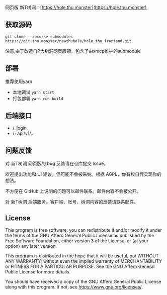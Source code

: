 网页版 新T树洞：[https://hole.thu.monster](https://hole.thu.monster)

## 获取源码

`git clone --recurse-submodules https://git.thu.monster/newthuhole/hole_thu_frontend.git`

注意,由于改造自P大树洞网页版额，包含了由xmcp维护的submodule

## 部署

推荐使用yarn

+ 本地调试 `yarn start`
+ 打包部署 `yarn run build`


## 后端接口

+ /\_login
+ /\+api/v1/...

## 问题反馈

对 新T树洞 网页版的 bug 反馈请在仓库提交 Issue。

欢迎提出功能和 UI 建议，但可能不会被采纳。根据 AGPL，你有权自行实现你的想法。

不方便在 GitHub 上说明的问题可以邮件联系。邮件内容不会被公开。

对 新T树洞 后端服务、客户端、账号、树洞内容的反馈请联系邮件。

## License

This program is free software: you can redistribute it and/or modify
it under the terms of the GNU Affero General Public License as
published by the Free Software Foundation, either version 3 of the
License, or (at your option) any later version.

This program is distributed in the hope that it will be useful,
but WITHOUT ANY WARRANTY; without even the implied warranty of
MERCHANTABILITY or FITNESS FOR A PARTICULAR PURPOSE.  See the
GNU Affero General Public License for more details.
    
You should have received a copy of the GNU Affero General Public License
along with this program.  If not, see <https://www.gnu.org/licenses/>.
